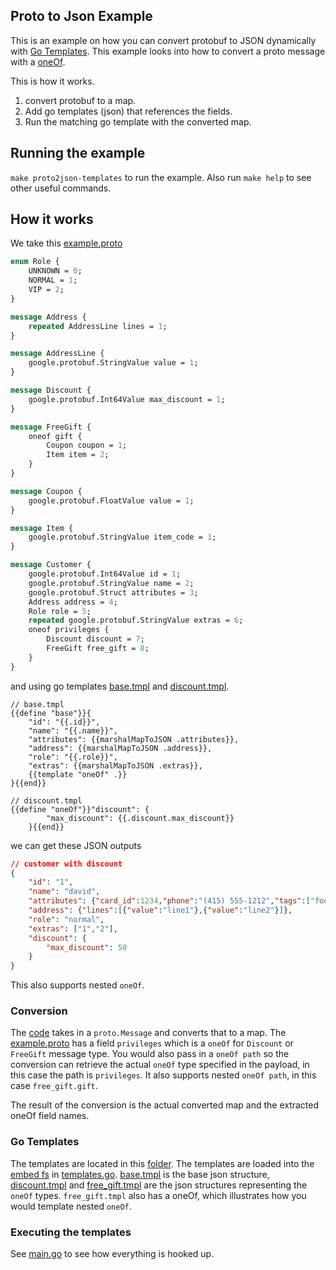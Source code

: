 ## Proto to Json Example

This is an example on how you can convert protobuf to JSON dynamically with [Go Templates](https://pkg.go.dev/text/template). This example looks into how to convert a proto message with a [oneOf](https://developers.google.com/protocol-buffers/docs/proto3#oneof). 

This is how it works.
1. convert protobuf to a map. 
2. Add go templates (json) that references the fields.
3. Run the matching go template with the converted map.

## Running the example

`make proto2json-templates` to run the example. Also run `make help` to see other useful commands.

## How it works

We take this [example.proto](./examples/example.proto)

``` proto
enum Role {
	UNKNOWN = 0;
	NORMAL = 1;
	VIP = 2;
}

message Address {
    repeated AddressLine lines = 1;
}

message AddressLine {
    google.protobuf.StringValue value = 1;
}

message Discount {
    google.protobuf.Int64Value max_discount = 1;
}

message FreeGift {
    oneof gift {
		Coupon coupon = 1;
		Item item = 2;
	}
}

message Coupon {
	google.protobuf.FloatValue value = 1;
}

message Item {
	google.protobuf.StringValue item_code = 1;
}

message Customer {
	google.protobuf.Int64Value id = 1;
	google.protobuf.StringValue name = 2;
	google.protobuf.Struct attributes = 3;
	Address address = 4;
    Role role = 5;
	repeated google.protobuf.StringValue extras = 6;
	oneof privileges {
		Discount discount = 7;
		FreeGift free_gift = 8;
	}
}

```

and using go templates [base.tmpl](./cmd/proto2json-templates/templates/customer/base.tmpl) and [discount.tmpl](./cmd/proto2json-templates/templates/customer/discount.tmpl).

```
// base.tmpl
{{define "base"}}{
    "id": "{{.id}}",
    "name": "{{.name}}",
    "attributes": {{marshalMapToJSON .attributes}},
    "address": {{marshalMapToJSON .address}},
    "role": "{{.role}}",
    "extras": {{marshalMapToJSON .extras}},
    {{template "oneOf" .}}
}{{end}}

// discount.tmpl
{{define "oneOf"}}"discount": {
        "max_discount": {{.discount.max_discount}}
    }{{end}}
```

we can get these JSON outputs
``` json
// customer with discount
{
    "id": "1",
    "name": "david",
    "attributes": {"card_id":1234,"phone":"(415) 555-1212","tags":["foo","bar"]},
    "address": {"lines":[{"value":"line1"},{"value":"line2"}]},
    "role": "normal",
    "extras": ["1","2"],
    "discount": {
        "max_discount": 50
    }
}
```

This also supports nested `oneOf`.

### Conversion

The [code](./internal/protoconvert/extract.go) takes in a `proto.Message` and converts that to a map. The [example.proto](./examples/example.proto) has a field `privileges` which is a `oneOf` for `Discount` or `FreeGift` message type. You would also pass in a `oneOf path` so the conversion can retrieve the actual `oneOf` type specified in the payload, in this case the path is `privileges`. It also supports nested `oneOf path`, in this case `free_gift.gift`.

The result of the conversion is the actual converted map and the extracted oneOf field names. 

### Go Templates

The templates are located in this [folder](./cmd/proto2json-templates/templates). The templates are loaded into the [embed fs](https://pkg.go.dev/embed) in [templates.go](./cmd/proto2json-templates/templates/templates.go). [base.tmpl](./cmd/proto2json-templates/customer/base.tmpl) is the base json structure, [discount.tmpl](./cmd/proto2json-templates/customer/discount.tmpl) and [free_gift.tmpl](./cmd/proto2json-templates/customer/free_gift.tmpl) are the json structures representing the `oneOf` types. `free_gift.tmpl` also has a oneOf, which illustrates how you would template nested `oneOf`.
 
### Executing the templates

See [main.go](./cmd/proto2json-templates/main.go) to see how everything is hooked up.


